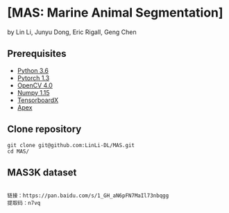 # [MAS: Marine Animal Segmentation]
by Lin Li, Junyu Dong, Eric Rigall, Geng Chen

## Prerequisites
- [Python 3.6](https://www.python.org/)
- [Pytorch 1.3](http://pytorch.org/)
- [OpenCV 4.0](https://opencv.org/)
- [Numpy 1.15](https://numpy.org/)
- [TensorboardX](https://github.com/lanpa/tensorboardX)
- [Apex](https://github.com/NVIDIA/apex)

## Clone repository
```shell
git clone git@github.com:LinLi-DL/MAS.git
cd MAS/
```

## MAS3K dataset
```shell

链接：https://pan.baidu.com/s/1_GH_aN6pFN7MaIl73nbqgg 
提取码：n7vq 

```
